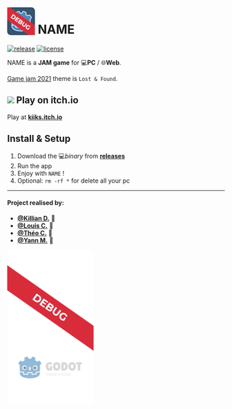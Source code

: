 # <img src="assets/icon.png" alt="GGJ icon" width="64" style="margin-bottom: -3px;"/> NAME

[![release][1]][2] [![license][7]][8]

NAME is a **JAM game** for 💻**PC** / 🌐**Web**.

[Game jam 2021](https://globalgamejam.org/2021/games/poungi-6) theme is `Lost & Found`.

<!--- ![alt text](demo.gif 'Demo bonus') --->

## <img src="https://static.itch.io/favicon.ico"> Play on itch.io

Play at **[kiiks.itch.io](https://kiiks.itch.io/poungi)**


## Install & Setup

1. Download the 💻*binary* from **[releases](https://github.com/GreenDjango/NAME/releases)**
2. Run the app
3. Enjoy with `NAME` !
4. Optional: `rm -rf *` for delete all your pc

---

#### Project realised by:
- **[@Killian D.](https://github.com/kiiks)** 🐧
- **[@Louis C.](https://github.com/Kdaudau)** 🦦
- **[@Théo C.](https://github.com/GreenDjango)** 🐙
- **[@Yann M.](https://github.com/Paquity)** 🐤

<img src="assets/splashscreen.png" alt="GGJ icon" width="200" align="center"/>

[1]: https://img.shields.io/badge/release-v0.1.0-blue
[2]: https://github.com/GreenDjango/NAME/releases 'GitHub release (latest by date)'
[7]: https://img.shields.io/badge/license-MIT-green
[8]: https://github.com/GreenDjango/NAME/blob/master/LICENSE 'GitHub license'
